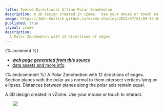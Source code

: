 ```yaml
---
title: Twelve Directional Affine Polar Zonohedron
description: A 3D design created in vZome.  Use your mouse or touch to interact.
image: https://John-Kostick.github.io/vzome-sharing/2022/07/04/09-17-01-12-gon-field-study/12-gon-field-study.png
published: true
layout: vzome
description:
  A Polar Zonohedron with 12 directions of edges
---
```


{% comment %}
 - [***web page generated from this source***](<https://John-Kostick.github.io/vzome-sharing/2022/07/04/12-gon-field-study-09-17-01.html>)
 - [data assets and more info](<https://github.com/John-Kostick/vzome-sharing/tree/main/2022/07/04/09-17-01-12-gon-field-study/>)
 
{% endcomment %}
A Polar Zonohedron with 12 directions of edges. Section planes with the polar axis normal to them intersect vertices lying on ellipses. Distances between planes along the polar axis remain equal.  

A 3D design created in vZome.  Use your mouse or touch to interact.

<vzome-viewer style="width: 87%; height: 60vh; margin: 5%"  show-scenes="true"
      src="https://John-Kostick.github.io/vzome-sharing/2022/07/04/12-20-49-12-gon-field-study-2/12-gon-field-study-2.vZome" >
 <img src="https://John-Kostick.github.io/vzome-sharing/2022/07/04/12-20-49-12-gon-field-study-2/12-gon-field-study-2.png" />
</vzome-viewer>
